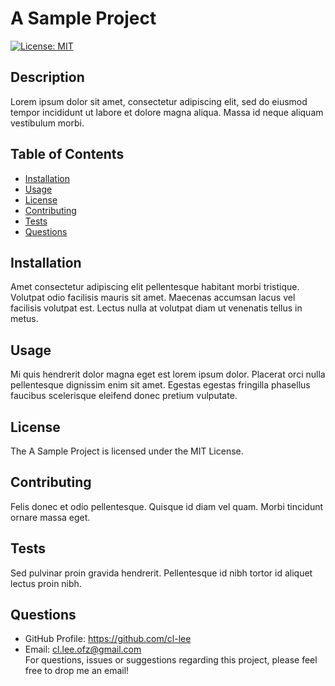# A Sample Project  
[![License: MIT](https://img.shields.io/badge/License-MIT-yellow.svg)](https://opensource.org/licenses/MIT)
## Description
Lorem ipsum dolor sit amet, consectetur adipiscing elit, sed do eiusmod tempor incididunt ut labore et dolore magna aliqua. Massa id neque aliquam vestibulum morbi.  
## Table of Contents
- [Installation](#Installation)
- [Usage](#Usage)
- [License](#License)
- [Contributing](#Contributing)
- [Tests](#Tests)
- [Questions](#Questions)
## Installation
Amet consectetur adipiscing elit pellentesque habitant morbi tristique. Volutpat odio facilisis mauris sit amet. Maecenas accumsan lacus vel facilisis volutpat est. Lectus nulla at volutpat diam ut venenatis tellus in metus.  
## Usage
Mi quis hendrerit dolor magna eget est lorem ipsum dolor. Placerat orci nulla pellentesque dignissim enim sit amet. Egestas egestas fringilla phasellus faucibus scelerisque eleifend donec pretium vulputate.
## License
The A Sample Project is licensed under the MIT License.
## Contributing
Felis donec et odio pellentesque. Quisque id diam vel quam. Morbi tincidunt ornare massa eget.
## Tests
Sed pulvinar proin gravida hendrerit. Pellentesque id nibh tortor id aliquet lectus proin nibh.
## Questions
 - GitHub Profile: https://github.com/cl-lee  
  - Email: cl.lee.ofz@gmail.com  
  For questions, issues or suggestions regarding this project, please feel free to drop me an email!
